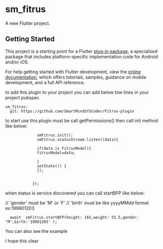 # sm_fitrus

A new Flutter project.

## Getting Started

This project is a starting point for a Flutter
[plug-in package](https://flutter.dev/to/develop-plugins),
a specialized package that includes platform-specific implementation code for
Android and/or iOS.

For help getting started with Flutter development, view the
[online documentation](https://docs.flutter.dev), which offers tutorials,
samples, guidance on mobile development, and a full API reference.

to add this plugin to your project you can add below tow lines in your project pubspec

    sm_fitrus:
      git: https://github.com/SmartMindSYSCoder/Fitrus-plugin

to start use this plugin must be call getPermissions()
then call init  method like below:


                  smFitrus.init();
                  smFitrus.statusStream.listen((data){

                  if(data is FitrusModel){
                  fitrusModel=data;

                  }
                  setState(() {
                  });


                });

   when status is service discovered  you can call startBFP  like below:

// 'gender' must be 'M' or 'F'
// 'birth'  must be like yyyyMMdd format ex:199901203


      await  smFitrus.startBFP(height: 165,weight: 55.5,gender: "M",birth:'19901203' );

You can also see the example

I hope this clear 